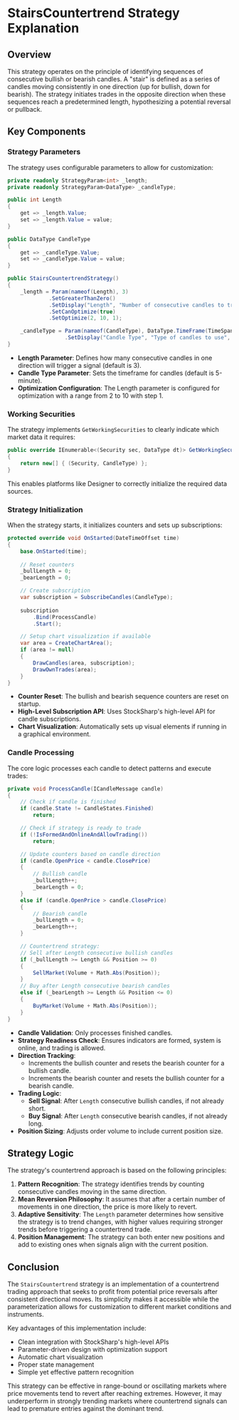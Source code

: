 # StairsCountertrend Strategy Explanation

## Overview

This strategy operates on the principle of identifying sequences of consecutive bullish or bearish candles. A "stair" is defined as a series of candles moving consistently in one direction (up for bullish, down for bearish). The strategy initiates trades in the opposite direction when these sequences reach a predetermined length, hypothesizing a potential reversal or pullback.

## Key Components

### Strategy Parameters

The strategy uses configurable parameters to allow for customization:

```csharp
private readonly StrategyParam<int> _length;
private readonly StrategyParam<DataType> _candleType;

public int Length
{
    get => _length.Value;
    set => _length.Value = value;
}

public DataType CandleType
{
    get => _candleType.Value;
    set => _candleType.Value = value;
}

public StairsCountertrendStrategy()
{
    _length = Param(nameof(Length), 3)
             .SetGreaterThanZero()
             .SetDisplay("Length", "Number of consecutive candles to trigger signal", "Strategy")
             .SetCanOptimize(true)
             .SetOptimize(2, 10, 1);

    _candleType = Param(nameof(CandleType), DataType.TimeFrame(TimeSpan.FromMinutes(5)))
                  .SetDisplay("Candle Type", "Type of candles to use", "General");
}
```

- **Length Parameter**: Defines how many consecutive candles in one direction will trigger a signal (default is 3).
- **Candle Type Parameter**: Sets the timeframe for candles (default is 5-minute).
- **Optimization Configuration**: The Length parameter is configured for optimization with a range from 2 to 10 with step 1.

### Working Securities

The strategy implements `GetWorkingSecurities` to clearly indicate which market data it requires:

```csharp
public override IEnumerable<(Security sec, DataType dt)> GetWorkingSecurities()
{
    return new[] { (Security, CandleType) };
}
```

This enables platforms like Designer to correctly initialize the required data sources.

### Strategy Initialization

When the strategy starts, it initializes counters and sets up subscriptions:

```csharp
protected override void OnStarted(DateTimeOffset time)
{
    base.OnStarted(time);
    
    // Reset counters
    _bullLength = 0;
    _bearLength = 0;

    // Create subscription
    var subscription = SubscribeCandles(CandleType);
    
    subscription
        .Bind(ProcessCandle)
        .Start();

    // Setup chart visualization if available
    var area = CreateChartArea();
    if (area != null)
    {
        DrawCandles(area, subscription);
        DrawOwnTrades(area);
    }
}
```

- **Counter Reset**: The bullish and bearish sequence counters are reset on startup.
- **High-Level Subscription API**: Uses StockSharp's high-level API for candle subscriptions.
- **Chart Visualization**: Automatically sets up visual elements if running in a graphical environment.

### Candle Processing

The core logic processes each candle to detect patterns and execute trades:

```csharp
private void ProcessCandle(ICandleMessage candle)
{
    // Check if candle is finished
    if (candle.State != CandleStates.Finished)
        return;

    // Check if strategy is ready to trade
    if (!IsFormedAndOnlineAndAllowTrading())
        return;

    // Update counters based on candle direction
    if (candle.OpenPrice < candle.ClosePrice)
    {
        // Bullish candle
        _bullLength++;
        _bearLength = 0;
    }
    else if (candle.OpenPrice > candle.ClosePrice)
    {
        // Bearish candle
        _bullLength = 0;
        _bearLength++;
    }

    // Countertrend strategy: 
    // Sell after Length consecutive bullish candles
    if (_bullLength >= Length && Position >= 0)
    {
        SellMarket(Volume + Math.Abs(Position));
    }
    // Buy after Length consecutive bearish candles
    else if (_bearLength >= Length && Position <= 0)
    {
        BuyMarket(Volume + Math.Abs(Position));
    }
}
```

- **Candle Validation**: Only processes finished candles.
- **Strategy Readiness Check**: Ensures indicators are formed, system is online, and trading is allowed.
- **Direction Tracking**: 
  - Increments the bullish counter and resets the bearish counter for a bullish candle.
  - Increments the bearish counter and resets the bullish counter for a bearish candle.
- **Trading Logic**:
  - **Sell Signal**: After `Length` consecutive bullish candles, if not already short.
  - **Buy Signal**: After `Length` consecutive bearish candles, if not already long.
- **Position Sizing**: Adjusts order volume to include current position size.

## Strategy Logic

The strategy's countertrend approach is based on the following principles:

1. **Pattern Recognition**: The strategy identifies trends by counting consecutive candles moving in the same direction.
2. **Mean Reversion Philosophy**: It assumes that after a certain number of movements in one direction, the price is more likely to revert.
3. **Adaptive Sensitivity**: The `Length` parameter determines how sensitive the strategy is to trend changes, with higher values requiring stronger trends before triggering a countertrend trade.
4. **Position Management**: The strategy can both enter new positions and add to existing ones when signals align with the current position.

## Conclusion

The `StairsCountertrend` strategy is an implementation of a countertrend trading approach that seeks to profit from potential price reversals after consistent directional moves. Its simplicity makes it accessible while the parameterization allows for customization to different market conditions and instruments.

Key advantages of this implementation include:
- Clean integration with StockSharp's high-level APIs
- Parameter-driven design with optimization support
- Automatic chart visualization
- Proper state management
- Simple yet effective pattern recognition

This strategy can be effective in range-bound or oscillating markets where price movements tend to revert after reaching extremes. However, it may underperform in strongly trending markets where countertrend signals can lead to premature entries against the dominant trend.